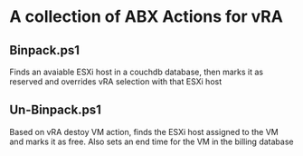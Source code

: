 # A collection of ABX Actions for vRA

## Binpack.ps1
Finds an avaiable ESXi host in a couchdb database, then marks it as reserved and overrides vRA selection with that ESXi host

## Un-Binpack.ps1
Based on vRA destoy VM action, finds the ESXi host assigned to the VM and marks it as free.  Also sets an end time for the VM in the billing database
